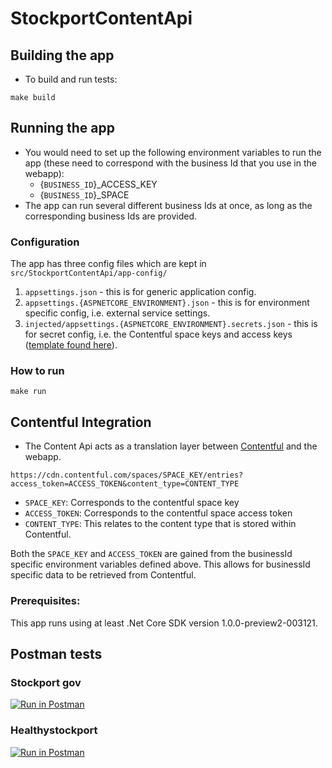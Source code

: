# StockportContentApi

## Building the app
* To build and run tests:

```
make build
```

## Running the app
* You would need to set up the following environment variables to run the app
(these need to correspond with the business Id that you use in the webapp):
  - {`BUSINESS_ID`}_ACCESS_KEY
  - {`BUSINESS_ID`}_SPACE
* The app can run several different business Ids at once, as long as the corresponding
business Ids are provided.

### Configuration
The app has three config files which are kept in `src/StockportContentApi/app-config/`

1. `appsettings.json` - this is for generic application config.
2. `appsettings.{ASPNETCORE_ENVIRONMENT}.json` - this is for environment specific config, i.e. external service settings.
3. `injected/appsettings.{ASPNETCORE_ENVIRONMENT}.secrets.json` - this is for secret config, i.e. the Contentful space keys and access keys ([template found here](src/StockportContentApi/app-config/injected/readme.md)).

### How to run
```
make run
```

## Contentful Integration
* The Content Api acts as a translation layer between [Contentful](contentful.com) and the webapp.

```
https://cdn.contentful.com/spaces/SPACE_KEY/entries?access_token=ACCESS_TOKEN&content_type=CONTENT_TYPE
```

* `SPACE_KEY`: Corresponds to the contentful space key
* `ACCESS_TOKEN`: Corresponds to the contentful space access token
* `CONTENT_TYPE`: This relates to the content type that is stored within Contentful.

Both the `SPACE_KEY` and `ACCESS_TOKEN` are gained from the businessId specific environment variables defined above. This allows for businessId specific data to be retrieved from Contentful.

### Prerequisites:
This app runs using at least .Net Core SDK version 1.0.0-preview2-003121.

## Postman tests

### Stockport gov
[![Run in Postman](https://run.pstmn.io/button.svg)](https://app.getpostman.com/run-collection/00f1a874443afbd38801)

### Healthystockport
[![Run in Postman](https://run.pstmn.io/button.svg)](https://app.getpostman.com/run-collection/5e7a2148c69eaf36d18e)

